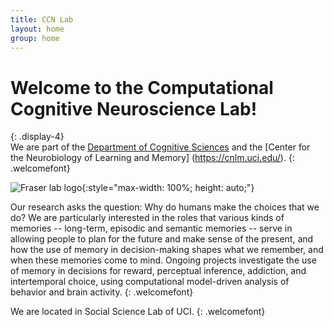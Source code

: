 ```yaml
---
title: CCN Lab
layout: home
group: home
---
```


# Welcome to the Computational Cognitive Neuroscience Lab!
{: .display-4}
<br>
We are part of the [Department of Cognitive Sciences](https://www.cogsci.uci.edu/) and the [Center for the Neurobiology of Learning and Memory] (https://cnlm.uci.edu/).
{: .welcomefont}

![Fraser lab logo](static/img/logo/jf_retreat_logo.svg){:style="max-width: 100%; height: auto;"}

Our research asks the question: Why do humans make the choices that we do? We are particularly interested in the roles that various kinds of memories -- long-term, episodic and semantic memories -- serve in allowing people to plan for the future and make sense of the present, and how the use of memory in decision-making shapes what we remember, and when these memories come to mind. Ongoing projects investigate the use of memory in decisions for reward, perceptual inference, addiction, and intertemporal choice, using computational model-driven analysis of behavior and brain activity.
{: .welcomefont}

We are located in Social Science Lab of UCI.
{: .welcomefont}
